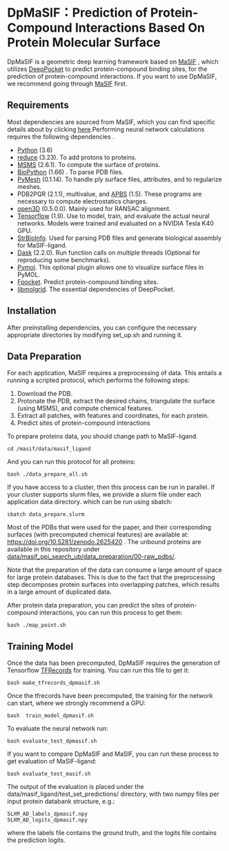 # DpMaSIF：Prediction of Protein-Compound Interactions Based On Protein Molecular Surface
DpMaSIF is a geometric deep learning framework based on [MaSIF](https://github.com/LPDI-EPFL/masif) , which utilizes [DeepPocket](https://github.com/devalab/DeepPocket?tab=readme-ov-file) to predict protein-compound binding sites, for the prediction of protein-compound interactions.
If you want to use DpMaSIF, we recommend going through [MaSIF](https://github.com/LPDI-EPFL/masif) first.
## Requirements
Most dependencies are sourced from MaSIF, which you can find specific details about by clicking [here](https://github.com/LPDI-EPFL/masif).Performing neural network calculations requires the following dependencies .
* [Python](https://www.python.org/) (3.6)
* [reduce](http://kinemage.biochem.duke.edu/software/reduce.php) (3.23). To add protons to proteins. 
* [MSMS](http://mgltools.scripps.edu/packages/MSMS/) (2.6.1). To compute the surface of proteins. 
* [BioPython](https://github.com/biopython/biopython) (1.66) . To parse PDB files. 
* [PyMesh](https://github.com/PyMesh/PyMesh) (0.1.14). To handle ply surface files, attributes, and to regularize meshes.
* PDB2PQR (2.1.1), multivalue, and [APBS](http://www.poissonboltzmann.org/) (1.5). These programs are necessary to compute electrostatics charges.
* [open3D](https://github.com/IntelVCL/Open3D) (0.5.0.0). Mainly used for RANSAC alignment.
* [Tensorflow](https://www.tensorflow.org/) (1.9). Use to model, train, and evaluate the actual neural networks. Models were trained and evaluated on a NVIDIA Tesla K40 GPU.
* [StrBioInfo](https://pypi.org/project/StrBioInfo/). Used for parsing PDB files and generate biological assembly for MaSIF-ligand.
* [Dask](https://dask.org/) (2.2.0). Run function calls on multiple threads (Optional for reproducing some benchmarks).
* [Pymol](https://pymol.org/2/). This optional plugin allows one to visualize surface files in PyMOL.
* [Fpocket](https://github.com/Discngine/fpocket).  Predict protein-compound binding sites.
* [libmolgrid](https://github.com/gnina/libmolgrid). The essential dependencies of DeepPocket.
## Installation
After preinstalling dependencies, you can configure the necessary appropriate directories by modifying set_up.sh and running it.
## Data Preparation
For each application, MaSIF requires a preprocessing of data. This entails a running a scripted protocol, 
which performs the following steps: 

1. Download the PDB. 
2. Protonate the PDB, extract the desired chains, triangulate the surface (using MSMS), and compute chemical features. 
3. Extract all patches, with features and coordinates, for each protein.
4. Predict sites of protein-compound interactions

To prepare proteins data, you should change path to MaSIF-ligand.
```
cd /masif/data/masif_ligand
```
And you can run this protocol for all proteins:
```
bash ./data_prepare_all.sh
```
If you have access to a cluster, then this process can be run in parallel. If your cluster supports slurm files, we provide a slurm file under each application data directory. which can be run using sbatch: 

```
sbatch data_prepare.slurm
```

Most of the PDBs that were used for the paper, and their corresponding surfaces (with precomputed chemical features) are available at: https://doi.org/10.5281/zenodo.2625420 . The unbound proteins are available in this repository under [data/masif_ppi_search_ub/data_preparation/00-raw_pdbs/](https://github.com/LPDI-EPFL/masif/tree/master/data/masif_ppi_search_ub/data_preparation/00-raw_pdbs).

Note that the preparation of the data can consume a large amount of space for large protein databases. This is due to the fact that the preprocessing step decomposes protein surfaces into overlapping patches, which results in a large amount of duplicated data.

After protein data preparation, you can predict the sites of protein-compound interactions, you can run this process to get them:
```
bash ./map_point.sh
```
## Training Model
Once the data has been precomputed, DpMaSIF requires the generation of Tensorflow 
[TFRecords](#https://www.tensorflow.org/tutorials/load_data/tf_records) for training.
You can run this file to get it:
```
bash make_tfrecords_dpmasif.sh
```
Once the tfrecords have been precomputed, the training for the network can start, where we strongly recommend a GPU:

```
bash  train_model_dpmasif.sh
```

To evaluate the neural network run: 
```
bash evaluate_test_dpmasif.sh
```
If you want to compare DpMaSIF and MaSIF, you can run these process to get evaluation of MaSIF-ligand:
```
bash evaluate_test_masif.sh
```
The output of the evaluation is placed under the data/masif_ligand/test_set_predictions/ directory, with two numpy files per input protein databank structure, e.g.: 

```
5LXM_AD_labels_dpmasif.npy
5LXM_AD_logits_dpmasif.npy
```
where the labels file contains the ground truth, and the logits file contains the prediction logits.
